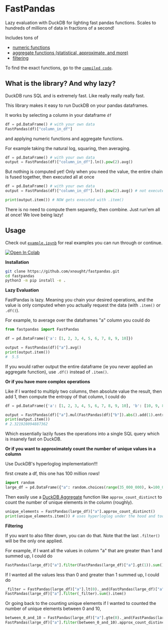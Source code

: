 # FastPandas

Lazy evaluation with DuckDB for lighting fast pandas functions. Scales to hundreds of millions of data in fractions of a second!

Includes tons of

-   [numeric functions](https://duckdb.org/docs/archive/0.2.9/sql/functions/numeric)
-   [aggregate functions (statistical, approximate, and more)](https://duckdb.org/docs/archive/0.2.9/sql/aggregates)
-   [filtering](https://duckdb.org/docs/archive/0.2.9/sql/expressions/comparison_operators)

To find the exact functions, go to the [`compiled code`](fastpandas/__init__.py).

## What is the library? And why lazy?

DuckDB runs SQL and is extremely fast. Like really really really fast.

This library makes it easy to run DuckDB on your pandas dataframes.

It works by selecting a column in your dataframe `df`

```python
df = pd.DataFrame() # with your own data
FastPandas(df)["column_in_df"]
```

and applying numeric functions and aggregate functions.

For example taking the natural log, squaring, then averaging.

```python
df = pd.DataFrame() # with your own data
output = FastPandas(df)["column_in_df"].ln().pow(2).avg()
```

But nothing is computed yet! Only when you need the value, the entire chain is fused together, then executed all at once

```python
df = pd.DataFrame() # with your own data
output = FastPandas(df)["column_in_df"].ln().pow(2).avg() # not executed yet

print(output.item()) # NOW gets executed with .item()
```

There is no need to compute them separetly, then combine. Just run'em all at once! We love being lazy!

## Usage

Check out [`example.ipynb`](example.ipynb) for real examples you can run through or continue. 

<a target="_blank" href="https://colab.research.google.com/drive/1oMIIEzl6nl4OVXxaXd9gOnyYg2omh-9X?usp=sharing">
  <img src="https://colab.research.google.com/assets/colab-badge.svg" alt="Open In Colab"/>
</a>

**Installation**

```bash
git clone https://github.com/xnought/fastpandas.git
cd fastpandas
python3 -m pip install -e .
```

**Lazy Evaluation**

FastPandas is lazy. Meaning you chain your desired operations, and the value is only computed when you actually request the data (with `.item()` or `.df()`).

For example, to average over the dataframes "a" column you could do

```python
from fastpandas import FastPandas

df = pd.DataFrame({'a': [1, 2, 3, 4, 5, 6, 7, 8, 9, 10]})

output = FastPandas(df)["a"].avg()
print(output.item())
#  5.5
```

If you would rather output the entire dataframe (ie you never applied an aggregate function), use `.df()` instead of `.item()`.

**Or if you have more complex operations**

Like if I wanted to multiply two columns, then absolute value the result, then add 1, then compute the entropy of that column, I could do

```python
df = pd.DataFrame({'a': [1, 2, 3, 4, 5, 6, 7, 8, 9, 10], 'b': [10, 9, 8, 7, 6, 5, 4, 3, 2, 1]})

output = FastPandas(df)["a"].mul(FastPandas(df)["b"]).abs().add(1).entropy()
print(output.item())
# 2.321928094887362
```

Which essentially lazily fuses the operations into a single SQL query which is insanely fast on DuckDB.

**Or if you want to approximately count the number of unique values in a column**

Use DuckDB's hyperloglog implementation!!!

first create a df, this one has 100 million rows!

```python
import random
large_df = pd.DataFrame({"a": random.choices(range(35_000_000), k=100_000_000)})
```

Then easily use a [DuckDB Aggregate](https://duckdb.org/docs/archive/0.2.9/sql/aggregates) function like `approx_count_distinct` to count the number of unique elements in the column (roughly).

```python
unique_elements = FastPandas(large_df)["a"].approx_count_distinct()
print(unique_elements.item()) # uses hyperloglog under the hood and took 0.1 seconds
```

**Filtering**

If you want to also filter down, you can do that. Note that the last `.filter()` will be the only one applied.

For example, if I want all the values in column "a" that are greater than 1 and summed up, I could do

```python
FastPandas(large_df)["a"].filter(FastPandas(large_df)["a"].gt(1)).sum().item()
```

If I wanted all the values less than 0 and greater than 1 summed up, I could do

```python
_filter = FastPandas(large_df)["a"].lt(0)._and(FastPandas(large_df)["a"].gt(1))
FastPandas(large_df)["a"].filter(_filter).sum().item()
```

Or going back to the counting unique elements if I wanted to counted the number of unique elements between 0 and 10,

```python
between_0_and_10 = FastPandas(large_df)["a"].gte(0)._and(FastPandas(large_df)["b"].lte(10))
FastPandas(large_df)["a"].filter(between_0_and_10).approx_count_distinct().item()
```
